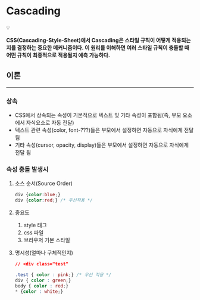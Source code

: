# Cascading

<aside>
💡

**CSS(Cascading-Style-Sheet)에서 Cascading은 스타일 규칙이 어떻게 적용되는지를 결정하는 중요한 메커니즘이다. 이 원리를 이해하면 여러 스타일 규칙이 충돌할 때 어떤 규칙이 최종적으로 적용될지 예측 가능하다.**

</aside>

## 이론

---

### 상속

- CSS에서 상속되는 속성이 기본적으로 텍스트 및 기타 속성이 포함됨(즉, 부모 요소에서 자식요소로 자동 전달)
- 텍스트 관련 속성(color, font-???)들은 부모에서 설정하면 자동으로 자식에게 전달 됨
- 기타 속성(cursor, opacity, display)들은 부모에서 설정하면 자동으로 자식에게 전달 됨

### 속성 충돌 발생시

1. 소스 순서(Source Order)
    
    ```css
    div {color:blue;}
    div {color:red;} /* 우선적용 */
    ```
    
2. 중요도
    1. style 태그
    2. css 파일
    3. 브라우저 기본 스타일
3. 명시성(얼마나 구체적인지)
    
    ```css
    // <div class="test"
    
    .test { color : pink;} /* 우선 적용 */
    div { color : green;}
    body { color : red;}
    * {color : white;}
    ```